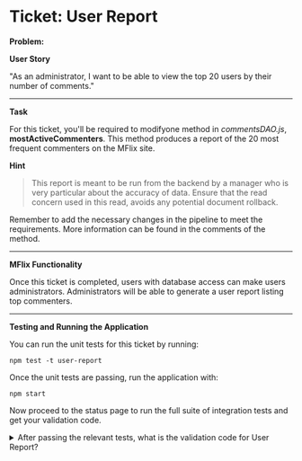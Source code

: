 Ticket: User Report
===================

**Problem:**

**User Story**

"As an administrator, I want to be able to view the top 20 users by their number of comments."

---

**Task**

For this ticket, you'll be required to modifyone method in _commentsDAO.js_, **mostActiveCommenters**. This method produces a report of the 20 most frequent commenters on the MFlix site.

**Hint**

> This report is meant to be run from the backend by a manager who is very particular about the accuracy of data. Ensure that the read concern used in this read, avoids any potential document rollback.

Remember to add the necessary changes in the pipeline to meet the requirements. More information can be found in the comments of the method.

---

**MFlix Functionality**

Once this ticket is completed, users with database access can make users administrators. Administrators will be able to generate a user report listing top commenters.

---

**Testing and Running the Application**

You can run the unit tests for this ticket by running:

```
npm test -t user-report
```

Once the unit tests are passing, run the application with:

```
npm start
```

Now proceed to the status page to run the full suite of integration tests and get your validation code.

<details> 
  <summary>After passing the relevant tests, what is the validation code for User Report?</summary>
   Answer: 5accad3272455e5db79e4dad
</details>